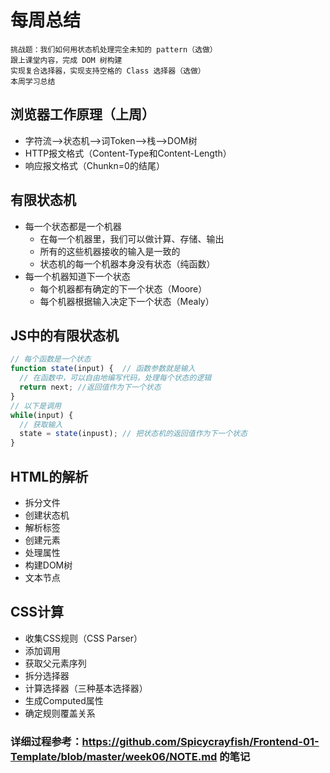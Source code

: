 # 每周总结

    挑战题：我们如何用状态机处理完全未知的 pattern（选做）
    跟上课堂内容，完成 DOM 树构建
    实现复合选择器，实现支持空格的 Class 选择器（选做）
    本周学习总结

## 浏览器工作原理（上周）
- 字符流——>状态机——>词Token——>栈——>DOM树
- HTTP报文格式（Content-Type和Content-Length）
- 响应报文格式（Chunkn=0的结尾）

## 有限状态机
- 每一个状态都是一个机器
	-  在每一个机器里，我们可以做计算、存储、输出
	-  所有的这些机器接收的输入是一致的
	-  状态机的每一个机器本身没有状态（纯函数）
- 每一个机器知道下一个状态
	- 每个机器都有确定的下一个状态（Moore）
	- 每个机器根据输入决定下一个状态（Mealy）

## JS中的有限状态机
```javascript
// 每个函数是一个状态
function state(input) {  // 函数参数就是输入
  // 在函数中，可以自由地编写代码，处理每个状态的逻辑
  return next; //返回值作为下一个状态
}
// 以下是调用
while(input) {
  // 获取输入
  state = state(inpust); // 把状态机的返回值作为下一个状态
}
```

## HTML的解析
- 拆分文件
- 创建状态机
- 解析标签
- 创建元素
- 处理属性
- 构建DOM树
- 文本节点

## CSS计算
- 收集CSS规则（CSS Parser）
- 添加调用
- 获取父元素序列
- 拆分选择器
- 计算选择器（三种基本选择器）
- 生成Computed属性
- 确定规则覆盖关系

### 详细过程参考：https://github.com/Spicycrayfish/Frontend-01-Template/blob/master/week06/NOTE.md 的笔记
